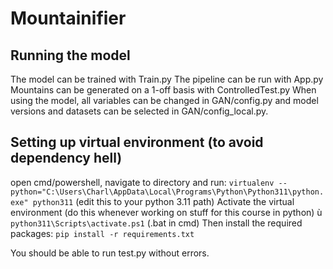 # Mountainifier

## Running the model

The model can be trained with Train.py
The pipeline can be run with App.py
Mountains can be generated on a 1-off basis with ControlledTest.py
When using the model, all variables can be changed in GAN/config.py and model versions and datasets can be selected in GAN/config_local.py. 


## Setting up virtual environment (to avoid dependency hell)
open cmd/powershell, navigate to directory and run:
`virtualenv --python="C:\Users\Charl\AppData\Local\Programs\Python\Python311\python.exe" python311`  (edit this to your python 3.11 path)
Activate the virtual environment (do this whenever working on stuff for this course in python) ù
`python311\Scripts\activate.ps1` (.bat in cmd)
Then install the required packages:
`pip install -r requirements.txt`

You should be able to run test.py without errors.